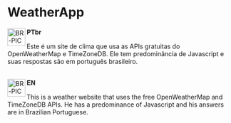 # WeatherApp

<div>
  <img align="left" alt="BR-PIC" height="40em" width="40" src="https://img.icons8.com/color/256/brazil-circular.png"/>
</div> 𝐏𝐓𝐛𝐫
<p>Este é um site de clima que usa as APIs gratuitas do OpenWeatherMap e TimeZoneDB. Ele tem predominância de Javascript e suas respostas são em português brasileiro.</p>

<br>

<div>
  <img align="left" alt="BR-PIC" height="40em" width="40" src="https://img.icons8.com/color/256/usa-circular.png"/>
</div> 𝐄𝐍
<p>This is a weather website that uses the free OpenWeatherMap and TimeZoneDB APIs. He has a predominance of Javascript and his answers are in Brazilian Portuguese.</p>
